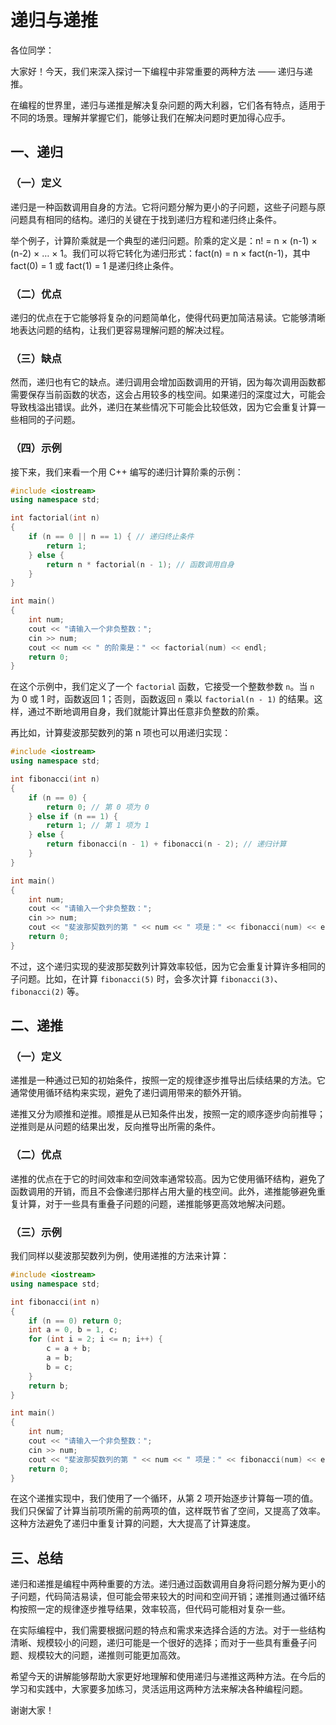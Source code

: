 # 递归与递推

各位同学：

大家好！今天，我们来深入探讨一下编程中非常重要的两种方法 —— 递归与递推。

在编程的世界里，递归与递推是解决复杂问题的两大利器，它们各有特点，适用于不同的场景。理解并掌握它们，能够让我们在解决问题时更加得心应手。

## 一、递归

### （一）定义

递归是一种函数调用自身的方法。它将问题分解为更小的子问题，这些子问题与原问题具有相同的结构。递归的关键在于找到递归方程和递归终止条件。

举个例子，计算阶乘就是一个典型的递归问题。阶乘的定义是：n! = n × (n-1) × (n-2) × … × 1。我们可以将它转化为递归形式：fact(n) = n × fact(n-1)，其中 fact(0) = 1 或 fact(1) = 1 是递归终止条件。

### （二）优点

递归的优点在于它能够将复杂的问题简单化，使得代码更加简洁易读。它能够清晰地表达问题的结构，让我们更容易理解问题的解决过程。

### （三）缺点

然而，递归也有它的缺点。递归调用会增加函数调用的开销，因为每次调用函数都需要保存当前函数的状态，这会占用较多的栈空间。如果递归的深度过大，可能会导致栈溢出错误。此外，递归在某些情况下可能会比较低效，因为它会重复计算一些相同的子问题。

### （四）示例

接下来，我们来看一个用 C++ 编写的递归计算阶乘的示例：

```cpp
#include <iostream>
using namespace std;

int factorial(int n) 
{
    if (n == 0 || n == 1) { // 递归终止条件
        return 1;
    } else {
        return n * factorial(n - 1); // 函数调用自身
    }
}

int main() 
{
    int num;
    cout << "请输入一个非负整数：";
    cin >> num;
    cout << num << " 的阶乘是：" << factorial(num) << endl;
    return 0;
}
```

在这个示例中，我们定义了一个 `factorial` 函数，它接受一个整数参数 `n`。当 `n` 为 0 或 1 时，函数返回 1；否则，函数返回 `n` 乘以 `factorial(n - 1)` 的结果。这样，通过不断地调用自身，我们就能计算出任意非负整数的阶乘。

再比如，计算斐波那契数列的第 n 项也可以用递归实现：

```cpp
#include <iostream>
using namespace std;

int fibonacci(int n) 
{
    if (n == 0) {
        return 0; // 第 0 项为 0
    } else if (n == 1) {
        return 1; // 第 1 项为 1
    } else {
        return fibonacci(n - 1) + fibonacci(n - 2); // 递归计算
    }
}

int main() 
{
    int num;
    cout << "请输入一个非负整数：";
    cin >> num;
    cout << "斐波那契数列的第 " << num << " 项是：" << fibonacci(num) << endl;
    return 0;
}
```

不过，这个递归实现的斐波那契数列计算效率较低，因为它会重复计算许多相同的子问题。比如，在计算 `fibonacci(5)` 时，会多次计算 `fibonacci(3)`、`fibonacci(2)` 等。

## 二、递推

### （一）定义

递推是一种通过已知的初始条件，按照一定的规律逐步推导出后续结果的方法。它通常使用循环结构来实现，避免了递归调用带来的额外开销。

递推又分为顺推和逆推。顺推是从已知条件出发，按照一定的顺序逐步向前推导；逆推则是从问题的结果出发，反向推导出所需的条件。

### （二）优点

递推的优点在于它的时间效率和空间效率通常较高。因为它使用循环结构，避免了函数调用的开销，而且不会像递归那样占用大量的栈空间。此外，递推能够避免重复计算，对于一些具有重叠子问题的问题，递推能够更高效地解决问题。

### （三）示例

我们同样以斐波那契数列为例，使用递推的方法来计算：

```cpp
#include <iostream>
using namespace std;

int fibonacci(int n) 
{
    if (n == 0) return 0;
    int a = 0, b = 1, c;
    for (int i = 2; i <= n; i++) {
        c = a + b;
        a = b;
        b = c;
    }
    return b;
}

int main() 
{
    int num;
    cout << "请输入一个非负整数：";
    cin >> num;
    cout << "斐波那契数列的第 " << num << " 项是：" << fibonacci(num) << endl;
    return 0;
}
```

在这个递推实现中，我们使用了一个循环，从第 2 项开始逐步计算每一项的值。我们只保留了计算当前项所需的前两项的值，这样既节省了空间，又提高了效率。这种方法避免了递归中重复计算的问题，大大提高了计算速度。

## 三、总结

递归和递推是编程中两种重要的方法。递归通过函数调用自身将问题分解为更小的子问题，代码简洁易读，但可能会带来较大的时间和空间开销；递推则通过循环结构按照一定的规律逐步推导结果，效率较高，但代码可能相对复杂一些。

在实际编程中，我们需要根据问题的特点和需求来选择合适的方法。对于一些结构清晰、规模较小的问题，递归可能是一个很好的选择；而对于一些具有重叠子问题、规模较大的问题，递推则可能更加高效。

希望今天的讲解能够帮助大家更好地理解和使用递归与递推这两种方法。在今后的学习和实践中，大家要多加练习，灵活运用这两种方法来解决各种编程问题。

谢谢大家！
